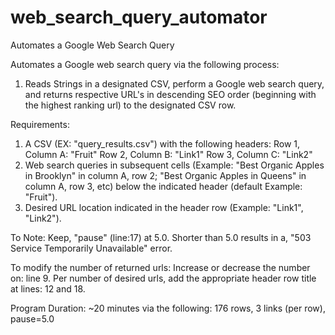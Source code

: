# web_search_query_automator
Automates a Google Web Search Query

Automates a Google web search query via the following process:  
1. Reads Strings in a designated CSV, perform a Google web search query, and returns respective URL's in descending SEO order (beginning with the highest ranking url) to the designated CSV row.   

Requirements:
1. A CSV (EX: "query_results.csv") with the following headers:
  Row 1, Column A: "Fruit"
  Row 2, Column B: "Link1"
  Row 3, Column C: "Link2"
2. Web search queries in subsequent cells (Example: "Best Organic Apples in Brooklyn" in column A, row 2; "Best Organic Apples in Queens" in column A, row 3, etc) below the indicated header (default Example: "Fruit").
3. Desired URL location indicated in the header row (Example: "Link1", "Link2").

To Note:
  Keep, "pause" (line:17) at 5.0. 
  Shorter than 5.0 results in a, "503 Service Temporarily Unavailable" error.

To modify the number of returned urls:
  Increase or decrease the number on: line 9. 
  Per number of desired urls, add the appropriate header row title at lines: 12 and 18.

Program Duration:
  ~20 minutes via the following:
      176 rows, 3 links (per row), pause=5.0
